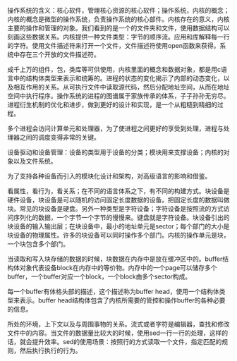 操作系统的含义：核心软件，管理核心资源的核心软件；操作系统，内核的概念；内核的概念是微型的操作系统，负责操作系统的核心部件。内核存在的意义，内核主要的操作和管理的对象。我们看到的是一个的文件夹和文件，使用数据结构可以刻画这些数据关系。内核提供一种文件类型：字节的顺序流。应用和库解释每一行的字符。使用文件描述符来打开一个文件，文件描述符使用open函数来获得。系统中存在三个开放的文件描述符。

成千上万的组件，包，类库等可供使用，内核里面的概念和数据对象，都是用c语言中的结构体类型来表示和统筹的。进程的状态的变化揭示了内部的动态变化，以及相互作用的关系。从可执行文件中读取源代码，然后分配地址空间，从而在地址空间中执行程序。操作系统的进程的图谱属于家族传承的体系，子子孙孙无穷尽。进程衍生机制的优化和进步，做到更好的设计和实现，是一个从粗糙到精细的过程。

多个进程会访问计算单元和处理器，为了使进程之间更好的享受到处理，进程与处理器之间的调度变得非常的关键。

设备驱动和设备管理：设备的类型用于设备的分类；模块用来支撑设备；内核的对象以及文件系统。

为了支持各种设备而引入的模块化设计和架构，对高级语言的影响和借鉴。


看属性，看行为，看关系；在不同的语言体系之下，有不同的构建方式。块设备是硬件设备，块设备是可以随机的访问固定长度数据的设备。把固定长度的数据叫做块。常见的块设备是硬盘。另外一种类型是字符设备；字符设备是按照流的方式访问序列化的数据，一个字节一个字节的慢慢来。键盘就是字符设备。块设备引出的块设备的输入输出层；在块设备中，最小的地址单元是sector；每个部门的大小是块设备的物理属性。许多的块设备可以同时操作多个部门。内核的操作单元是块，一个块包含多个部门。

当读取和写入块存储的数据的时候，块数据在内存中是放在缓冲区中的。buffer结构体对象代表设备block在内存中的等价物。内存中的一个page可以储存多个buffer，一个buffer对应一个block，一个block由多个sector构成。

每一个buffer有体格头部的描述，这个描述称为buffer head，使用一个结构体类型来表示。buffer head结构体包含了内核所需要的管控和操作buffer的各种必要的信息。

所处的环境，上下文以及与周围事物的关系。流式或者字符是编辑器，查找和修改文件中的内容。当文件的数据量比较大的时候，使用sed一行一行的处理，这样的话，就会提升效率。sed的使用场景：按照行的方式读取一个文件，指定匹配的规则，然后执行执行的行为。
